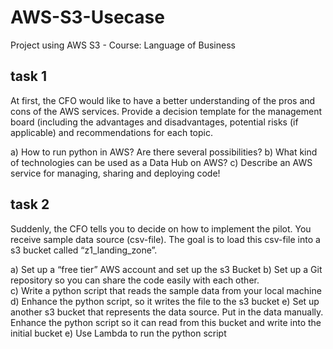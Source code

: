 # AWS-S3-Usecase
Project using AWS S3 - Course: Language of Business

## task 1
At first, the CFO would like to have a better understanding of the pros and cons of the 
AWS services. Provide a decision template for the management board (including the 
advantages and  disadvantages,  potential  risks  (if  applicable)  and  recommendations 
for each topic. 

a) How to run python in AWS? Are there several possibilities? 
b) What kind of technologies can be used as a Data Hub on AWS? 
c) Describe an AWS service for managing, sharing and deploying code! 
 
## task 2
Suddenly,  the  CFO  tells  you  to  decide  on  how  to  implement  the  pilot.  You  receive 
sample data source (csv-file). The goal is to load this csv-file into a s3 bucket called 
“z1_landing_zone”.  
 
a) Set up a “free tier” AWS account and set up the s3 Bucket 
b) Set up a Git repository so you can share the code easily with each other.  
c) Write a python script that reads the sample data from your local machine 
d) Enhance the python script, so it writes the file to the s3 bucket 
e)  Set  up  another  s3 bucket  that  represents  the  data  source.  Put  in  the  data 
manually. Enhance the python script so it can read from this bucket and write 
into the initial bucket 
e) Use Lambda to run the python script 
